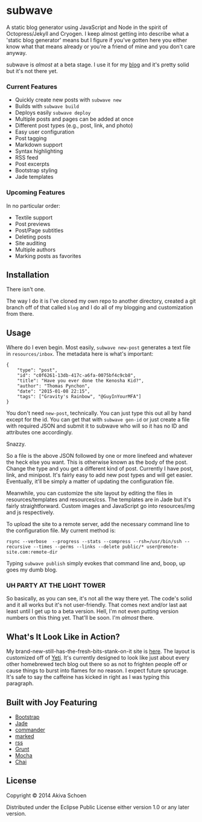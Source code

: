 # subwave

A static blog generator using JavaScript and Node in the spirit of Octopress/Jekyll and Cryogen. I keep almost getting into describe what a 'static blog generator' means but I figure if you've gotten here you either know what that means already or you're a friend of mine and you don't care anyway. 

subwave is _almost_ at a beta stage. I use it for my [blog](http://www.backedupsomewhere.com) and it's pretty solid but it's not there yet.

### Current Features
* Quickly create new posts with `subwave new`
* Builds with `subwave build`
* Deploys easily `subwave deploy`
* Multiple posts and pages can be added at once
* Different post types (e.g., post, link, and photo)
* Easy user configuration
* Post tagging
* Markdown support
* Syntax highlighting
* RSS feed
* Post excerpts
* Bootstrap styling
* Jade templates

### Upcoming Features
In no particular order:
* Textile support
* Post previews
* Post/Page subtitles
* Deleting posts
* Site auditing
* Multiple authors
* Marking posts as favorites

## Installation

There isn't one.

The way I do it is I've cloned my own repo to another directory, created a git branch off of that called `blog` and I do all of my blogging and customization from there.

## Usage

Where do I even begin. Most easily, `subwave new-post` generates a text file in `resources/inbox`. The metadata here is what's important:

	{
		"type": "post",
		"id": "c0f6261-13db-417c-a6fa-0075bf4c9cb8",
		"title": "Have you ever done the Kenosha Kid?",
		"author": "Thomas Pynchon",
		"date": "2015-01-08 22:15",
		"tags": ["Gravity's Rainbow", "@GuyInYourMFA"]
	}

You don't need `new-post`, technically. You can just type this out all by hand except for the id. You can get that with `subwave gen-id` or just create a file with required JSON and submit it to subwave who will so it has no ID and attributes one accordingly.

Snazzy.

So a file is the above JSON followed by one or more linefeed and whatever the heck else you want. This is otherwise known as the body of the post. Change the type and you get a different kind of post. Currently I have post, link, and minipost. It's fairly easy to add new post types and will get easier. Eventually, it'll be simply a matter of updating the configuration file.

Meanwhile, you can customize the site layout by editing the files in resources/templates and resources/css. The templates are in Jade but it's fairly straightforward. Custom images and JavaScript go into resources/img and js respectively.

To upload the site to a remote server, add the necessary command line to the configuration file. My current method is:

	rsync --verbose  --progress --stats --compress --rsh=/usr/bin/ssh --recursive --times --perms --links --delete public/* user@remote-site.com:remote-dir

Typing `subwave publish` simply evokes that command line and, boop, up goes my dumb blog.

### UH PARTY AT THE LIGHT TOWER

So basically, as you can see, it's not all the way there yet. The code's solid and it all works but it's not user-friendly. That comes next and/or last aat least until I get up to a beta version. Hell, I'm not even putting version numbers on this thing yet. That'll be soon. I'm _almost_ there. 

## What's It Look Like in Action?

My brand-new-still-has-the-fresh-bits-stank-on-it site is [here](http://www.backedupsomewhere.com). The layout is customized off of [Yeti](http://bootswatch.com/yeti/). It's currently designed to look like just about every other homebrewed tech blog out there so as not to frighten people off or cause things to burst into flames for no reason. I expect future sprucage. It's safe to say the caffeine has kicked in right as I was typing this paragraph.

## Built with Joy Featuring

* [Bootstrap](http://www.getbootstrap.com)
* [Jade](http://jade-lang.com)
* [commander](https://www.npmjs.com/package/commander)
* [marked](https://www.npmjs.com/package/marked)
* [rss](https://www.npmjs.com/package/rss)
* [Grunt](http://gruntjs.com/)
* [Mocha](http://mochajs.org/)
* [Chai](http://chaijs.com)

## License

Copyright © 2014 Akiva Schoen

Distributed under the Eclipse Public License either version 1.0 or any later version.
